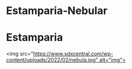 # Estamparia-Nebular
<h1>Estamparia</h1>

 <img src="https://www.sdxcentral.com/wp-content/uploads/2022/02/nebula.jpg" alt="img">
